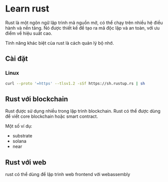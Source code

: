 # Learn rust

Rust là một ngôn ngữ lập trình mã nguồn mở, có thể chạy trên nhiều hệ điều hành và nền tảng. Nó được thiết kế để tạo ra mã độc lập và an toàn, với ưu điểm về hiệu suất cao.

Tính năng khác biệt của rust là cách quản lý bộ nhớ.

## Cài đặt

### Linux

```bash
curl --proto '=https' --tlsv1.2 -sSf https://sh.rustup.rs | sh
```

## Rust với blockchain

Rust được sử dụng nhiều trong lập trình blockchain. Rust có thể được dùng để viết core blockchain hoặc smart contract.

Một số ví dụ:

- substrate
- solana
- near

## Rust với web

rust có thể dùng để lập trình web frontend với webassembly
